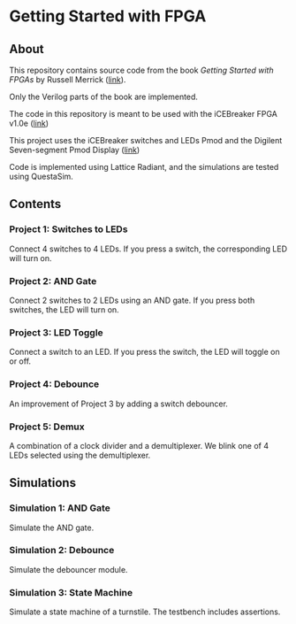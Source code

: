 # Getting Started with FPGA

## About

This repository contains source code from the book *Getting Started with FPGAs* by Russell Merrick ([link](https://nandland.com/book-getting-started-with-fpga/)).

Only the Verilog parts of the book are implemented.

The code in this repository is meant to be used with the iCEBreaker FPGA v1.0e ([link](https://docs.icebreaker-fpga.org/hardware/icebreaker/))

This project uses the iCEBreaker switches and LEDs Pmod and the Digilent Seven-segment Pmod Display ([link](https://digilent.com/reference/pmod/pmodssd/start))

Code is implemented using Lattice Radiant, and the simulations are tested using QuestaSim.

## Contents

### Project 1: Switches to LEDs

Connect 4 switches to 4 LEDs. If you press a switch, the corresponding LED will turn on.

### Project 2: AND Gate

Connect 2 switches to 2 LEDs using an AND gate. If you press both switches, the LED will turn on.

### Project 3: LED Toggle

Connect a switch to an LED. If you press the switch, the LED will toggle on or off.

### Project 4: Debounce

An improvement of Project 3 by adding a switch debouncer.

### Project 5: Demux

A combination of a clock divider and a demultiplexer. We blink one of 4 LEDs selected using the demultiplexer.

## Simulations

### Simulation 1: AND Gate

Simulate the AND gate.

### Simulation 2: Debounce

Simulate the debouncer module.

### Simulation 3: State Machine

Simulate a state machine of a turnstile. The testbench includes assertions.
